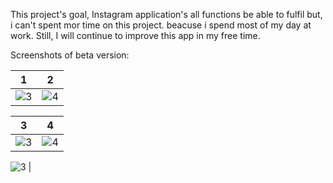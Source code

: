 This project's goal, Instagram application's all functions be able to fulfil but, i can't spent mor time on this project. beacuse i spend most of my day at work. Still, I will continue to improve this app in my free time.

Screenshots of beta version:

1          | 2
:-------------------------:|:-------------------------:
![3](https://berkanaslan.com/wp-content/uploads/2020/11/Screenshot_20201121_144327_com.berkanaslan.flutter_instagram_clone.jpg)  |  ![4](https://berkanaslan.com/wp-content/uploads/2020/11/Screenshot_20201121_144335_com.berkanaslan.flutter_instagram_clone.jpg)


3          |  4
:-------------------------:|:-------------------------:
![3](https://berkanaslan.com/wp-content/uploads/2020/11/Screenshot_20201121_144418_com.berkanaslan.flutter_instagram_clone.jpg)  |  ![4](https://berkanaslan.com/wp-content/uploads/2020/11/Screenshot_20201121_144407_com.berkanaslan.flutter_instagram_clone.jpg)


![3](https://berkanaslan.com/wp-content/uploads/2020/11/Screenshot_20201121_144418_com.berkanaslan.flutter_instagram_clone.jpg)  |
